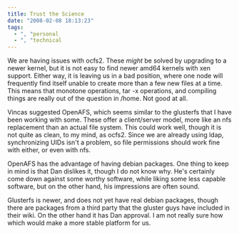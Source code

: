 ```yaml
---
title: Trust the Science
date: "2008-02-08 18:13:23"
tags:
  - ", "personal
  - ", "technical
---
```

We are having issues with ocfs2.  These *might* be solved by upgrading to a newer kernel, but it is not easy to find newer amd64 kernels with xen support.  Either way, it is leaving us in a bad position, where one node will frequently find itself unable to create more than a few new files at a time.  This means that monotone operations, tar -x operations, and compiling things are really out of the question in /home.  Not good at all.  

Vincas suggested OpenAFS, which seems similar to the glusterfs that I have been working with some.  These offer a client/server model, more like an nfs replacement than an actual file system.  This could work well, though it is not quite as clean, to my mind, as ocfs2.  Since we are already using ldap, synchronizing UIDs isn't a problem, so file permissions should work fine with either, or even with nfs.  

OpenAFS has the advantage of having debian packages.  One thing to keep in mind is that Dan dislikes it, though I do not know why.  He's certainly come down against some worthy software, while liking some less capable software, but on the other hand, his impressions are often sound.  

Glusterfs is newer, and does not yet have real debian packages, though there are packages from a third party that the gluster guys have included in their wiki.  On the other hand it has Dan approval.  I am not really sure how which would make a more stable platform for us.  

